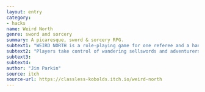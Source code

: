 ```yaml
---
layout: entry
category:
- hacks
name: Weird North
genre: sword and sorcery
summary: A picaresque, sword & sorcery RPG.
subtext1: "WEIRD NORTH is a role-playing game for one referee and a handful of players."
subtext2: "Players take control of wandering sellswords and adventurers, exploring a huge and curious world in order to claim great wealth, expand their renown, and achieve personal goals."
subtext3:
subtext4:
author: "Jim Parkin"
source: itch
source-url: https://classless-kobolds.itch.io/weird-north
---
```


